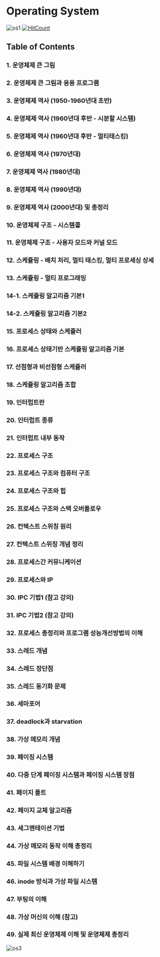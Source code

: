 # Operating System

![os1](../images/os_5.jpg)
[![HitCount](http://hits.dwyl.io/boys-be-ambitious//Operating_system.svg)](http://hits.dwyl.io/boys-be-ambitious//Operating_system)

## Table of Contents
### 1. 운영체제 큰 그림
### 2. 운영체제 큰 그림과 응용 프로그램
### 3. 운영체제 역사 (1950-1960년대 초반)
### 4. 운영체제 역사 (1960년대 후반 - 시분할 시스템)
### 5. 운영체제 역사 (1960년대 후반 - 멀티태스킹)
### 6. 운영체제 역사 (1970년대)
### 7. 운영체제 역사 (1980년대)
### 8. 운영체제 역사 (1990년대)
### 9. 운영체제 역사 (2000년대) 및 총정리
### 10. 운영체제 구조 - 시스템콜
### 11. 운영체제 구조 - 사용자 모드와 커널 모드
### 12. 스케쥴링 - 배치 처리, 멀티 태스킹, 멀티 프로세싱 상세
### 13. 스케쥴링 - 멀티 프로그래밍
### 14-1. 스케쥴링 알고리즘 기본1
### 14-2. 스케쥴링 알고리즘 기본2
### 15. 프로세스 상태와 스케쥴러
### 16. 프로세스 상태기반 스케쥴링 알고리즘 기본
### 17. 선점형과 비선점형 스케쥴러
### 18. 스케쥴링 알고리즘 조합
### 19. 인터럽트란
### 20. 인터럽트 종류
### 21. 인터럽트 내부 동작
### 22. 프로세스 구조
### 23. 프로세스 구조와 컴퓨터 구조
### 24. 프로세스 구조와 힙
### 25. 프로세스 구조와 스택 오버플로우
### 26. 컨텍스트 스위칭 원리
### 27. 컨텍스트 스위칭 개념 정리
### 28. 프로세스간 커뮤니케이션
### 29. 프로세스와 IP
### 30. IPC 기법1 (참고 강의)
### 31. IPC 기법2 (참고 강의)
### 32. 프로세스 총정리와 프로그램 성능개선방법의 이해
### 33. 스레드 개념
### 34. 스레드 장단점
### 35. 스레드 동기화 문제
### 36. 세마포어
### 37. deadlock과 starvation
### 38. 가상 메모리 개념
### 39. 페이징 시스템
### 40. 다중 단계 페이징 시스템과 페이징 시스템 장점
### 41. 페이지 폴트
### 42. 페이지 교체 알고리즘
### 43. 세그멘테이션 기법
### 44. 가상 메모리 동작 이해 총정리
### 45. 파일 시스템 배경 이해하기
### 46. inode 방식과 가상 파일 시스템
### 47. 부팅의 이해
### 48. 가상 머신의 이해 (참고)
### 49. 실제 최신 운영체제 이해 및 운영체제 총정리

![os3](../images/os_6.png)